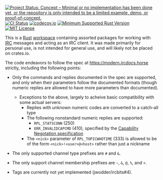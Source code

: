[![Project Status: Concept – Minimal or no implementation has been done yet, or the repository is only intended to be a limited example, demo, or proof-of-concept.](https://www.repostatus.org/badges/latest/concept.svg)](https://www.repostatus.org/#concept)
[![CI Status](https://github.com/jwodder/ircbits/actions/workflows/test.yml/badge.svg)](https://github.com/jwodder/ircbits/actions/workflows/test.yml)
[![codecov.io](https://codecov.io/gh/jwodder/ircbits/branch/master/graph/badge.svg)](https://codecov.io/gh/jwodder/ircbits)
[![Minimum Supported Rust Version](https://img.shields.io/badge/MSRV-1.88-orange)](https://www.rust-lang.org)
[![MIT License](https://img.shields.io/github/license/jwodder/ircbits.svg)](https://opensource.org/licenses/MIT)

This is a [Rust][] [workspace][] containing assorted packages for working with
[IRC][] messages and acting as an IRC client.  It was made primarily for
personal use, is not intended for general use, and will likely not be placed on
crates.io.

[Rust]: https://www.rust-lang.org
[workspace]: https://doc.rust-lang.org/cargo/reference/workspaces.html
[IRC]: https://en.wikipedia.org/wiki/IRC

The code endeavors to follow the spec at <https://modern.ircdocs.horse>
strictly, including the following points:

- Only the commands and replies documented in the spec are supported, and only
  when their parameters follow the documented formats (though numeric replies
  are allowed to have more parameters than documented).
    - Exceptions to the above, largely to acheive basic compatibility with some
      actual servers:
        - Replies with unknown numeric codes are converted to a catch-all type
        - The following nonstandard numeric replies are supported:
            - `RPL_STATSCONN` (250)
            - `ERR_INVALIDCAPCMD` (410), specified by the [Capability
              Negotation specification][cap]
        - The `<nick>` parameter of `RPL_TOPICWHOTIME` (333) is allowed to be
          of the form `<nick>!<user>@<host>` rather than just a nickname

- The only supported channel type prefixes are `#` and `&`.

- The only support channel membership prefixes are `~`, `&`, `@`, `%`, and `+`.

- Tags are currently not yet implemented (jwodder/ircbits#4).

[cap]: https://ircv3.net/specs/extensions/capability-negotiation.html
